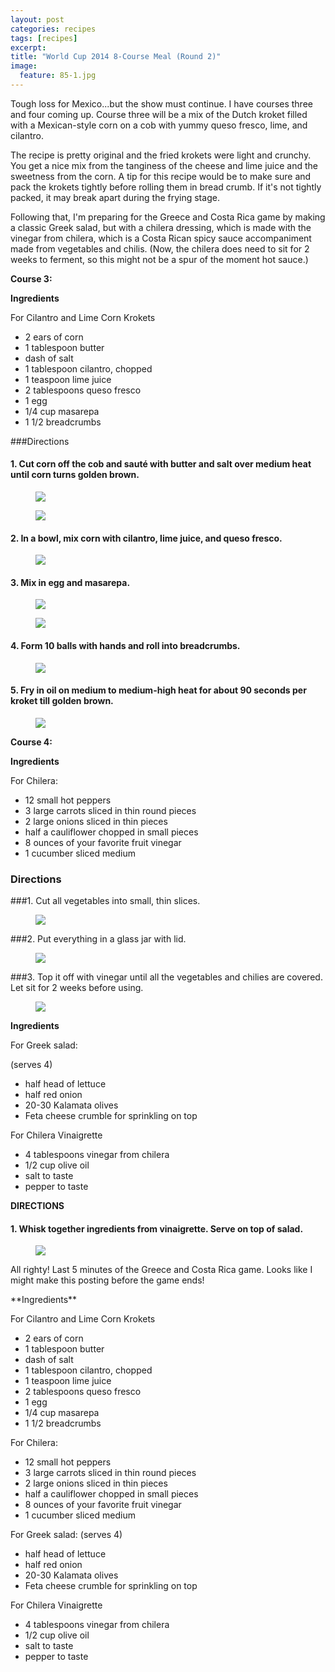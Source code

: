 ```yaml
---
layout: post
categories: recipes
tags: [recipes]
excerpt: 
title: "World Cup 2014 8-Course Meal (Round 2)"
image:
  feature: 85-1.jpg
---
```


Tough loss for Mexico...but the show must continue.  I have courses three and four coming up.  Course three will be a mix of the Dutch kroket filled with a Mexican-style corn on a cob with yummy queso fresco, lime, and cilantro.

The recipe is pretty original and the fried krokets were light and crunchy.  You get a nice mix from the tanginess of the cheese and lime juice and the sweetness from the corn.  A tip for this recipe would be to make sure and pack the krokets tightly before rolling them in bread crumb.  If it's not tightly packed, it may break apart during the frying stage.

Following that, I'm preparing for the Greece and Costa Rica game by making a classic Greek salad, but with a chilera dressing, which is made with the vinegar from chilera, which is a Costa Rican spicy sauce accompaniment made from vegetables and chilis.  (Now, the chilera does need to sit for 2 weeks to ferment, so this might not be a spur of the moment hot sauce.)

**Course 3:**

**Ingredients** 

For Cilantro and Lime Corn Krokets

- 2 ears of corn
- 1 tablespoon butter
- dash of salt
- 1 tablespoon cilantro, chopped
- 1 teaspoon lime juice
- 2 tablespoons queso fresco
- 1 egg
- 1/4 cup masarepa
- 1 1/2 breadcrumbs

###Directions

#### 1. Cut corn off the cob and sauté with butter and salt over medium heat until corn turns golden brown.

<figure> <img src='/images/85-2.jpg'> </figure>

<figure> <img src='/images/85-3.jpg'> </figure>

#### 2. In a bowl, mix corn with cilantro, lime juice, and queso fresco.

<figure> <img src='/images/85-4.jpg'> </figure>

#### 3. Mix in egg and masarepa.

<figure> <img src='/images/85-5.jpg'> </figure>

<figure> <img src='/images/85-6.jpg'> </figure>

#### 4. Form 10 balls with hands and roll into breadcrumbs.

<figure> <img src='/images/85-7.jpg'> </figure>

#### 5. Fry in oil on medium to medium-high heat for about 90 seconds per kroket till golden brown.

<figure> <img src='/images/85-8.jpg'> </figure>

**Course 4:**

**Ingredients**

For Chilera:

- 12 small hot peppers
- 3 large carrots sliced in thin round pieces
- 2 large onions sliced in thin pieces
- half a cauliflower chopped in small pieces
- 8 ounces of your favorite fruit vinegar
- 1 cucumber sliced medium

### Directions

###1. Cut all vegetables into small, thin slices.

<figure> <img src='/images/85-9.jpg'> </figure>

###2. Put everything in a glass jar with lid.

<figure> <img src='/images/85-10.jpg'> </figure>

###3. Top it off with vinegar until all the vegetables and chilies are covered.  Let sit for 2 weeks before using.  

<figure> <img src='/images/85-11.jpg'> </figure>

**Ingredients**

For Greek salad:

(serves 4)

- half head of lettuce
- half red onion
- 20-30 Kalamata olives
- Feta cheese crumble for sprinkling on top

For Chilera Vinaigrette

- 4 tablespoons vinegar from chilera
- 1/2 cup olive oil
- salt to taste
- pepper to taste

**DIRECTIONS**

#### 1. Whisk together ingredients from vinaigrette.  Serve on top of salad.

<figure> <img src='/images/85-12.jpg'> </figure>

All righty!  Last 5 minutes of the Greece and Costa Rica game.  Looks like I might make this posting before the game ends!
<section class='recipe'>
**Ingredients** 

For Cilantro and Lime Corn Krokets

- 2 ears of corn
- 1 tablespoon butter
- dash of salt
- 1 tablespoon cilantro, chopped
- 1 teaspoon lime juice
- 2 tablespoons queso fresco
- 1 egg
- 1/4 cup masarepa
- 1 1/2 breadcrumbs

For Chilera:

- 12 small hot peppers
- 3 large carrots sliced in thin round pieces
- 2 large onions sliced in thin pieces
- half a cauliflower chopped in small pieces
- 8 ounces of your favorite fruit vinegar
- 1 cucumber sliced medium

For Greek salad:
(serves 4)

- half head of lettuce
- half red onion
- 20-30 Kalamata olives
- Feta cheese crumble for sprinkling on top

For Chilera Vinaigrette

- 4 tablespoons vinegar from chilera
- 1/2 cup olive oil
- salt to taste
- pepper to taste</section>